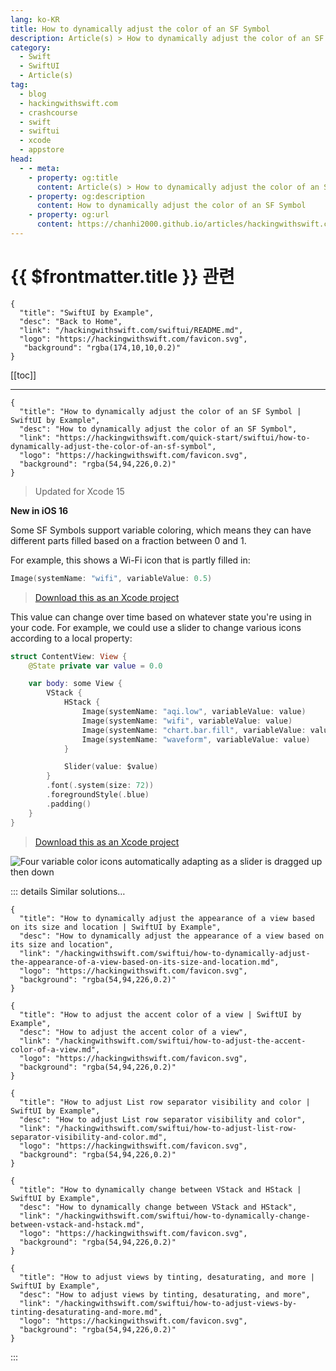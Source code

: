 ```yaml
---
lang: ko-KR
title: How to dynamically adjust the color of an SF Symbol
description: Article(s) > How to dynamically adjust the color of an SF Symbol
category:
  - Swift
  - SwiftUI
  - Article(s)
tag: 
  - blog
  - hackingwithswift.com
  - crashcourse
  - swift
  - swiftui
  - xcode
  - appstore
head:
  - - meta:
    - property: og:title
      content: Article(s) > How to dynamically adjust the color of an SF Symbol
    - property: og:description
      content: How to dynamically adjust the color of an SF Symbol
    - property: og:url
      content: https://chanhi2000.github.io/articles/hackingwithswift.com/swiftui/how-to-dynamically-adjust-the-color-of-an-sf-symbol.html
---
```


# {{ $frontmatter.title }} 관련

```component VPCard
{
  "title": "SwiftUI by Example",
  "desc": "Back to Home",
  "link": "/hackingwithswift.com/swiftui/README.md",
  "logo": "https://hackingwithswift.com/favicon.svg",
   "background": "rgba(174,10,10,0.2)"
}
```

[[toc]]

---

```component VPCard
{
  "title": "How to dynamically adjust the color of an SF Symbol | SwiftUI by Example",
  "desc": "How to dynamically adjust the color of an SF Symbol",
  "link": "https://hackingwithswift.com/quick-start/swiftui/how-to-dynamically-adjust-the-color-of-an-sf-symbol",
  "logo": "https://hackingwithswift.com/favicon.svg",
  "background": "rgba(54,94,226,0.2)"
}
```

> Updated for Xcode 15

**New in iOS 16**

Some SF Symbols support variable coloring, which means they can have different parts filled based on a fraction between 0 and 1.

For example, this shows a Wi-Fi icon that is partly filled in:

```swift
Image(systemName: "wifi", variableValue: 0.5)
```

> [<FontIcon icon="fas fa-file-zipper"/>Download this as an Xcode project](https://hackingwithswift.com/files/projects/swiftui/how-to-dynamically-adjust-the-color-of-an-sf-symbol-1.zip)

This value can change over time based on whatever state you're using in your code. For example, we could use a slider to change various icons according to a local property:

```swift
struct ContentView: View {
    @State private var value = 0.0

    var body: some View {
        VStack {
            HStack {
                Image(systemName: "aqi.low", variableValue: value)
                Image(systemName: "wifi", variableValue: value)
                Image(systemName: "chart.bar.fill", variableValue: value)
                Image(systemName: "waveform", variableValue: value)
            }

            Slider(value: $value)
        }
        .font(.system(size: 72))
        .foregroundStyle(.blue)
        .padding()
    }
}
```

> [<FontIcon icon="fas fa-file-zipper"/>Download this as an Xcode project](https://hackingwithswift.com/files/projects/swiftui/how-to-dynamically-adjust-the-color-of-an-sf-symbol-2.zip)

![Four variable color icons automatically adapting as a slider is dragged up then down](https://hackingwithswift.com/img/books/quick-start/swiftui/how-to-dynamically-adjust-the-color-of-an-sf-symbol-1~dark.gif)

::: details Similar solutions…

```component VPCard
{
  "title": "How to dynamically adjust the appearance of a view based on its size and location | SwiftUI by Example",
  "desc": "How to dynamically adjust the appearance of a view based on its size and location",
  "link": "/hackingwithswift.com/swiftui/how-to-dynamically-adjust-the-appearance-of-a-view-based-on-its-size-and-location.md",
  "logo": "https://hackingwithswift.com/favicon.svg",
  "background": "rgba(54,94,226,0.2)"
}
```

```component VPCard
{
  "title": "How to adjust the accent color of a view | SwiftUI by Example",
  "desc": "How to adjust the accent color of a view",
  "link": "/hackingwithswift.com/swiftui/how-to-adjust-the-accent-color-of-a-view.md",
  "logo": "https://hackingwithswift.com/favicon.svg",
  "background": "rgba(54,94,226,0.2)"
}
```

```component VPCard
{
  "title": "How to adjust List row separator visibility and color | SwiftUI by Example",
  "desc": "How to adjust List row separator visibility and color",
  "link": "/hackingwithswift.com/swiftui/how-to-adjust-list-row-separator-visibility-and-color.md",
  "logo": "https://hackingwithswift.com/favicon.svg",
  "background": "rgba(54,94,226,0.2)"
}
```

```component VPCard
{
  "title": "How to dynamically change between VStack and HStack | SwiftUI by Example",
  "desc": "How to dynamically change between VStack and HStack",
  "link": "/hackingwithswift.com/swiftui/how-to-dynamically-change-between-vstack-and-hstack.md",
  "logo": "https://hackingwithswift.com/favicon.svg",
  "background": "rgba(54,94,226,0.2)"
}
```

```component VPCard
{
  "title": "How to adjust views by tinting, desaturating, and more | SwiftUI by Example",
  "desc": "How to adjust views by tinting, desaturating, and more",
  "link": "/hackingwithswift.com/swiftui/how-to-adjust-views-by-tinting-desaturating-and-more.md",
  "logo": "https://hackingwithswift.com/favicon.svg",
  "background": "rgba(54,94,226,0.2)"
}
```

:::

